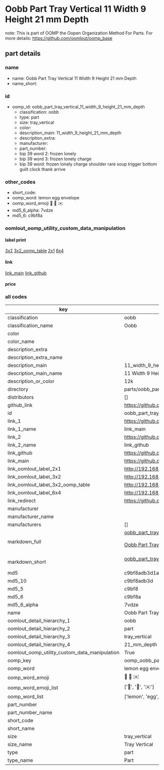 # Oobb Part Tray Vertical 11 Width 9 Height 21 mm Depth  

note: This is part of OOMP the Oopen Organization Method For Parts. For more details: https://github.com/oomlout/oomp_base

##  part details
  







### name
* name: Oobb Part Tray Vertical 11 Width 9 Height 21 mm Depth
* name_short: 
### id
* oomp_id: oobb_part_tray_vertical_11_width_9_height_21_mm_depth
  * classification: oobb
  * type: part
  * size: tray_vertical
  * color: 
  * description_main: 11_width_9_height_21_mm_depth
  * description_extra: 
  * manufacturer: 
  * part_number: 
  * bip 39 word 2: frozen lonely
  * bip 39 word 3: frozen lonely charge
  * bip 39 word: frozen lonely charge shoulder rare soup trigger bottom guilt clock thank arrive

### other_codes
* short_code: 
* oomp_word: lemon egg envelope
* oomp_word_emoji :lemon: :egg: :envelope:
* md5_6_alpha: 7vdze
* md5_6: c9bf8a






### oomlout_oomp_utility_custom_data_manipulation
#### label print
[3x2](http://192.168.1.245:1112/?label=oomp%207vdze)
[3x2_oomp_table](http://192.168.1.108:1112/?label=oomp%207vdze)
[2x1](http://192.168.1.242:1112/?label=oomp%207vdze)
[6x4](http://192.168.1.55:1112/?label=oomp%207vdze)    

#### link

[link_main](https://github.com/oomlout/oomlout_oomp_version_1_messy/tree/main/parts/oobb_part_tray_vertical_11_width_9_height_21_mm_depth) [link_github](https://github.com/oomlout/oomlout_oomp_version_1_messy/tree/main/parts/oobb_part_tray_vertical_11_width_9_height_21_mm_depth)                             

#### price







### all codes 
| key | value |  
| --- | --- |  
| classification | oobb |  
| classification_name | Oobb |  
| color |  |  
| color_name |  |  
| description_extra |  |  
| description_extra_name |  |  
| description_main | 11_width_9_height_21_mm_depth |  
| description_main_name | 11 Width 9 Height 21 mm Depth |  
| description_or_color | 12k |  
| directory | parts/oobb_part_tray_vertical_11_width_9_height_21_mm_depth |  
| distributors | [] |  
| github_link | https://github.com/oomlout/oomlout_oomp_part_src/tree/main/parts/oobb_part_tray_vertical_11_width_9_height_21_mm_depth |  
| id | oobb_part_tray_vertical_11_width_9_height_21_mm_depth |  
| link_1 | https://github.com/oomlout/oomlout_oomp_version_1_messy/tree/main/parts/oobb_part_tray_vertical_11_width_9_height_21_mm_depth |  
| link_1_name | link_main |  
| link_2 | https://github.com/oomlout/oomlout_oomp_version_1_messy/tree/main/parts/oobb_part_tray_vertical_11_width_9_height_21_mm_depth |  
| link_2_name | link_github |  
| link_github | https://github.com/oomlout/oomlout_oomp_version_1_messy/tree/main/parts/oobb_part_tray_vertical_11_width_9_height_21_mm_depth |  
| link_main | https://github.com/oomlout/oomlout_oomp_version_1_messy/tree/main/parts/oobb_part_tray_vertical_11_width_9_height_21_mm_depth |  
| link_oomlout_label_2x1 | http://192.168.1.242:1112/?label=oomp%207vdze |  
| link_oomlout_label_3x2 | http://192.168.1.245:1112/?label=oomp%207vdze |  
| link_oomlout_label_3x2_oomp_table | http://192.168.1.108:1112/?label=oomp%207vdze |  
| link_oomlout_label_6x4 | http://192.168.1.55:1112/?label=oomp%207vdze |  
| link_redirect | https://github.com/oomlout/oomlout_oomp_version_1_messy/tree/main/parts/oobb_part_tray_vertical_11_width_9_height_21_mm_depth |  
| manufacturer |  |  
| manufacturer_name |  |  
| manufacturers | [] |  
| markdown_full | [oobb_part_tray_vertical_11_width_9_height_21_mm_depth](none)<br>[](none)<br>[Oobb Part Tray Vertical 11 Width 9 Height 21 Mm Depth](none)<br><br> |  
| markdown_short | [oobb_part_tray_vertical_11_width_9_height_21_mm_depth](none)<br><br> |  
| md5 | c9bf8adb3d1a5d133fd90c6e4d20eaed |  
| md5_10 | c9bf8adb3d |  
| md5_5 | c9bf8 |  
| md5_6 | c9bf8a |  
| md5_6_alpha | 7vdze |  
| name | Oobb Part Tray Vertical 11 Width 9 Height 21 mm Depth |  
| oomlout_detail_hierarchy_1 | oobb |  
| oomlout_detail_hierarchy_2 | part |  
| oomlout_detail_hierarchy_3 | tray_vertical |  
| oomlout_detail_hierarchy_4 | 21_mm_depth |  
| oomlout_oomp_utility_custom_data_manipulation | True |  
| oomp_key | oomp_oobb_part_tray_vertical_11_width_9_height_21_mm_depth |  
| oomp_word | lemon egg envelope |  
| oomp_word_emoji | :lemon: :egg: :envelope: |  
| oomp_word_emoji_list | [':lemon:', ':egg:', ':envelope:'] |  
| oomp_word_list | ['lemon', 'egg', 'envelope'] |  
| part_number |  |  
| part_number_name |  |  
| short_code |  |  
| short_name |  |  
| size | tray_vertical |  
| size_name | Tray Vertical |  
| type | part |  
| type_name | Part |  
